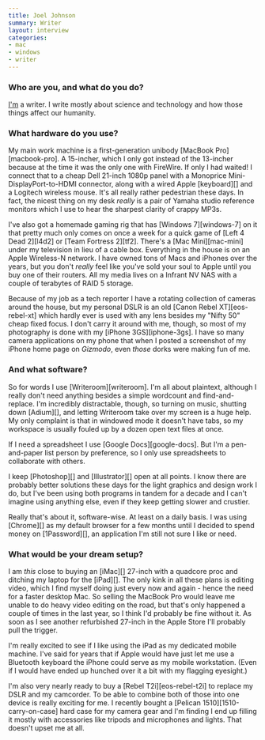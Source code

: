 ```yaml
---
title: Joel Johnson
summary: Writer
layout: interview
categories:
- mac
- windows
- writer
---
```


### Who are you, and what do you do?

[I'm](http://joeljohnson.com/ "Joel's website.") a writer. I write mostly about science and technology and how those things affect our humanity.

### What hardware do you use?

My main work machine is a first-generation unibody [MacBook Pro][macbook-pro]. A 15-incher, which I only got instead of the 13-incher because at the time it was the only one with FireWire. If only I had waited! I connect that to a cheap Dell 21-inch 1080p panel with a Monoprice Mini-DisplayPort-to-HDMI connector, along with a wired Apple [keyboard][] and a Logitech wireless mouse. It's all really rather pedestrian these days. In fact, the nicest thing on my desk *really* is a pair of Yamaha studio reference monitors which I use to hear the sharpest clarity of crappy MP3s.

I've also got a homemade gaming rig that has [Windows 7][windows-7] on it that pretty much only comes on once a week for a quick game of [Left 4 Dead 2][l4d2] or [Team Fortress 2][tf2]. There's a [Mac Mini][mac-mini] under my television in lieu of a cable box. Everything in the house is on an Apple Wireless-N network. I have owned tons of Macs and iPhones over the years, but you don't *really* feel like you've sold your soul to Apple until you buy one of their routers. All my media lives on a Infrant NV NAS with a couple of terabytes of RAID 5 storage.

Because of my job as a tech reporter I have a rotating collection of cameras around the house, but my personal DSLR is an old [Canon Rebel XT][eos-rebel-xt] which hardly ever is used with any lens besides my "Nifty 50" cheap fixed focus. I don't carry it around with me, though, so most of my photography is done with my [iPhone 3GS][iphone-3gs]. I have so many camera applications on my phone that when I posted a screenshot of my iPhone home page on *Gizmodo*, even *those* dorks were making fun of me.

### And what software?

So for words I use [Writeroom][writeroom]. I'm all about plaintext, although I really don't need anything besides a simple wordcount and find-and-replace. I'm incredibly distractable, though, so turning on music, shutting down [Adium][], and letting Writeroom take over my screen is a huge help. My only complaint is that in windowed mode it doesn't have tabs, so my workspace is usually fouled up by a dozen open text files at once.

If I need a spreadsheet I use [Google Docs][google-docs]. But I'm a pen-and-paper list person by preference, so I only use spreadsheets to collaborate with others.

I keep [Photoshop][] and [Illustrator][] open at all points. I know there are probably better solutions these days for the light graphics and design work I do, but I've been using both programs in tandem for a decade and I can't imagine using anything else, even if they keep getting slower and crustier.

Really that's about it, software-wise. At least on a daily basis. I was using [Chrome][] as my default browser for a few months until I decided to spend money on [1Password][], an application I'm still not sure I like or need.

### What would be your dream setup?

I am *this* close to buying an [iMac][] 27-inch with a quadcore proc and ditching my laptop for the [iPad][]. The only kink in all these plans is editing video, which I find myself doing just every now and again - hence the need for a faster desktop Mac. So selling the MacBook Pro would leave me unable to do heavy video editing on the road, but that's only happened a couple of times in the last year, so I think I'd probably be fine without it. As soon as I see another refurbished 27-inch in the Apple Store I'll probably pull the trigger.

I'm really excited to see if I like using the iPad as my dedicated mobile machine. I've said for years that if Apple would have just let me use a Bluetooth keyboard the iPhone could serve as my mobile workstation. (Even if I would have ended up hunched over it a bit with my flagging eyesight.)

I'm also very nearly ready to buy a [Rebel T2i][eos-rebel-t2i] to replace my DSLR and my camcorder. To be able to combine both of those into one device is really exciting for me. I recently bought a [Pelican 1510][1510-carry-on-case] hard case for my camera gear and I'm finding I end up filling it mostly with accessories like tripods and microphones and lights. That doesn't upset me at all.